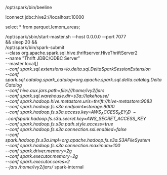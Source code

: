 /opt/spark/bin/beeline

!connect jdbc:hive2://localhost:10000

select * from parquet.lemom_areas;

/opt/spark/sbin/start-master.sh --host 0.0.0.0 --port 7077 \
  && sleep 20 && \
  /opt/spark/bin/spark-submit \
  --class org.apache.spark.sql.hive.thriftserver.HiveThriftServer2 \
  --name "Thrift JDBC/ODBC Server" \
  --master local[*] \
  --conf spark.sql.extensions=io.delta.sql.DeltaSparkSessionExtension \
  --conf spark.sql.catalog.spark_catalog=org.apache.spark.sql.delta.catalog.DeltaCatalog \
  --conf hive.aux.jars.path=file:///home/ivy2/jars \
  --conf spark.sql.warehouse.dir=s3a://lakehouse/ \
  --conf spark.hadoop.hive.metastore.uris=thrift://hive-metastore:9083 \
  --conf spark.hadoop.fs.s3a.endpoint=storage:9000 \
  --conf spark.hadoop.fs.s3a.access.key=$AWS_ACCESS_KEY_ID \
  --conf spark.hadoop.fs.s3a.secret.key=$AWS_SECRET_ACCESS_KEY \
  --conf spark.hadoop.fs.s3a.path.style.access=true \
  --conf spark.hadoop.fs.s3a.connection.ssl.enabled=false \
  --conf spark.hadoop.fs.s3a.impl=org.apache.hadoop.fs.s3a.S3AFileSystem \
  --conf spark.hadoop.fs.s3a.connection.maximum=100 \
  --conf spark.driver.memory=2g \
  --conf spark.executor.memory=2g \
  --conf spark.executor.cores=2 \
  --jars /home/ivy2/jars/*
  spark-internal
